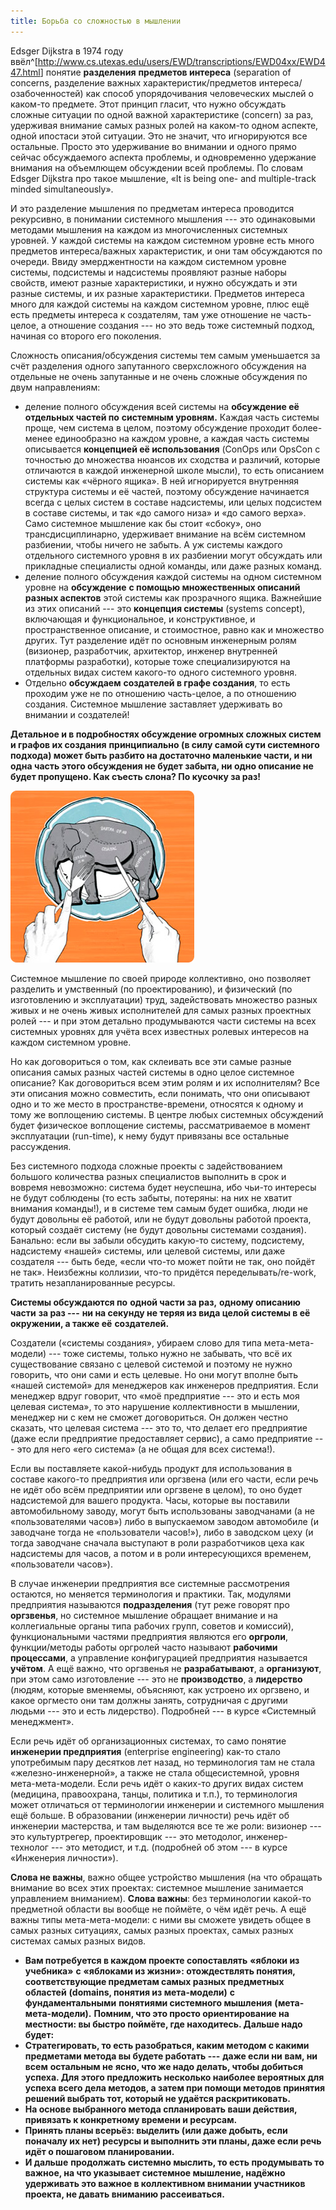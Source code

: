 ```yaml
---
title: Борьба со сложностью в мышлении
---
```


Edsger Dijkstra в 1974 году
ввёл^[<http://www.cs.utexas.edu/users/EWD/transcriptions/EWD04xx/EWD447.html>]
понятие **разделения** **предметов интереса** (separation of concerns,
разделение важных характеристик/предметов интереса/озабоченностей) как
способ упорядочивания человеческих мыслей о каком-то предмете. Этот
принцип гласит, что нужно обсуждать сложные ситуации по одной важной
характеристике (concern) за раз, удерживая внимание самых разных ролей
на каком-то одном аспекте, одной ипостаси этой ситуации. Это не значит,
что игнорируются все остальные. Просто это удерживание во внимании и
одного прямо сейчас обсуждаемого аспекта проблемы, и одновременно
удержание внимания на объемлющем обсуждении всей проблемы. По словам
Edsger Dijkstra про такое мышление, «It is being one- and multiple-track
minded simultaneously».

И это разделение мышления по предметам интереса проводится рекурсивно, в
понимании системного мышления --- это одинаковыми методами мышления на
каждом из многочисленных системных уровней. У каждой системы на каждом
системном уровне есть много предметов интереса/важных характеристик, и
они там обсуждаются по очереди. Ввиду эмерджентности на каждом системном
уровне системы, подсистемы и надсистемы проявляют разные наборы свойств,
имеют разные характеристики, и нужно обсуждать и эти разные системы, и
их разные характеристики. Предметов интереса много для каждой системы на
каждом системном уровне, плюс ещё есть предметы интереса к создателям,
там уже отношение не часть-целое, а отношение создания --- но это ведь
тоже системный подход, начиная со второго его поколения.

Сложность описания/обсуждения системы тем самым уменьшается за счёт
разделения одного запутанного сверхсложного обсуждения на отдельные не
очень запутанные и не очень сложные обсуждения по двум направлениям:

-   деление полного обсуждения всей системы на **обсуждение её отдельных
    частей по** **системным уровням.** Каждая часть системы проще, чем
    система в целом, поэтому обсуждение проходит более-менее
    единообразно на каждом уровне, а каждая часть системы описывается
    **концепцией её использования** (ConOps или OpsCon с точностью до
    множества нюансов их сходства и различий, которые отличаются в
    каждой инженерной школе мысли), то есть описанием системы как
    «чёрного ящика». В ней игнорируется внутренняя структура системы и
    её частей, поэтому обсуждение начинается всегда с целых систем в
    составе надсистемы, или целых подсистем в составе системы, и так «до
    самого низа» и «до самого верха». Само системное мышление как бы
    стоит «сбоку», оно трансдисциплинарно, удерживает внимание на всём
    системном разбиении, чтобы ничего не забыть. А уж системы каждого
    отдельного системного уровня в их разбиении могут обсуждать или
    прикладные специалисты одной команды, или даже разных команд.
-   деление полного обсуждения каждой системы на одном системном уровне
    на **обсуждение** **с помощью множественных описаний** **разных
    аспектов** этой системы как прозрачного ящика. Важнейшие из этих
    описаний --- это **концепция системы** (systems concept), включающая
    и функциональное, и конструктивное, и пространственное описание, и
    стоимостное, равно как и множество других. Тут разделение идёт по
    основным инженерным ролям (визионер, разработчик, архитектор,
    инженер внутренней платформы разработки), которые тоже
    специализируются на отдельных видах систем какого-то одного
    системного уровня.
-   Отдельно **обсуждаем** **создателей в графе создания**, то есть
    проходим уже не по отношению часть-целое, а по отношению создания.
    Системное мышление заставляет удерживать во внимании и создателей!

**Детальное и в подробностях обсуждение огромных сложных систем** **и
графов их создания** **принципиально (в силу самой сути системного**
**подхода) может быть разбито на достаточно маленькие части, и ни одна
часть этого обсуждения не будет забыта, ни одно описание не будет
пропущено. Как съесть слона? По кусочку за раз!**


![](10-the-struggle-with-complexity-in-thinking-78.png)


Системное мышление по своей природе коллективно, оно позволяет разделить
и умственный (по проектированию), и физический (по изготовлению и
эксплуатации) труд, задействовать множество разных живых и не очень
живых исполнителей для самых разных проектных ролей --- и при этом
детально продумываются части системы на всех системных уровнях для учёта
всех известных ролевых интересов на каждом системном уровне.

Но как договориться о том, как склеивать все эти самые разные описания
самых разных частей системы в одно целое системное описание? Как
договориться всем этим ролям и их исполнителям? Все эти описания можно
совместить, если понимать, что они описывают одно и то же место в
пространстве-времени, относятся к одному и тому же воплощению системы. В
центре любых системных обсуждений будет физическое воплощение системы,
рассматриваемое в момент эксплуатации (run-time), к нему будут привязаны
все остальные рассуждения.

Без системного подхода сложные проекты с задействованием большого
количества разных специалистов выполнить в срок и вовремя невозможно:
система будет неуспешна, ибо чьи-то интересы не будут соблюдены (то есть
забыты, потеряны: на них не хватит внимания команды!), и в системе тем
самым будет ошибка, люди не будут довольны её работой, или не будут
довольны работой проекта, который создаёт систему (не будут довольны
системами создания). Банально: если вы забыли обсудить какую-то систему,
подсистему, надсистему «нашей» системы, или целевой системы, или даже
создателя --- быть беде, «если что-то может пойти не так, оно пойдёт не
так». Неизбежны коллизии, что-то придётся переделывать/re-work, тратить
незапланированные ресурсы.

**Системы обсуждаются по** **одной части за раз,** **одному описанию**
**части** **за раз ---** **ни на секунду не теряя из вида целой системы
в её окружении, а также её** **создателей.**

Создатели («системы создания», убираем слово для типа
мета-мета-модели) --- тоже системы, только нужно не забывать, что всё их
существование связано с целевой системой и поэтому не нужно говорить,
что они сами и есть целевые. Но они могут вполне быть «нашей системой»
для менеджеров как инженеров предприятия. Если менеджер вдруг говорит,
что «моё предприятие --- это и есть моя целевая система», то это
нарушение коллективности в мышлении, менеджер ни с кем не сможет
договориться. Он должен честно сказать, что целевая система --- это то,
что делает его предприятие (даже если предприятие предоставляет сервис),
а само предприятие --- это для него «его система» (а не общая для всех
система!).

Если вы поставляете какой-нибудь продукт для использования в составе
какого-то предприятия или оргзвена (или его части, если речь не идёт обо
всём предприятии или оргзвене в целом), то оно будет надсистемой для
вашего продукта. Часы, которые вы поставили автомобильному заводу, могут
быть использованы заводчанами (а не «пользователями часов») либо в
выпускаемом заводом автомобиле (и заводчане тогда не «пользователи
часов!»), либо в заводском цеху (и тогда заводчане сначала выступают в
роли разработчиков цеха как надсистемы для часов, а потом и в роли
интересующихся временем, «пользователи часов»).

В случае инженерии предприятия все системные рассмотрения остаются, но
меняется терминология и практики. Так, модулями предприятия называются
**подразделения** (тут реже говорят про **оргзвенья**, но системное
мышление обращает внимание и на коллегиальные органы типа рабочих групп,
советов и комиссий), функциональными частями предприятия являются его
**оргроли**, функции/методы работы оргролей часто называют **рабочими
процессами**, а управление конфигурацией предприятия называется
**учётом**. А ещё важно, что оргзвенья не **разрабатывают**, а
**организуют**, при этом само изготовление --- это не **производство**,
а **лидерство** (людям, которые вменяемы, объясняют, как устроено их
оргзвено, и какое оргместо они там должны занять, сотрудничая с другими
людьми --- это и есть лидерство). Подробней --- в курсе «Системный
менеджмент».

Если речь идёт об организационных системах, то само понятие **инженерии
предприятия** (enterprise engineering) как-то стало употребимым пару
десятков лет назад, но терминология там не стала «железно-инженерной», а
также не стала общесистемной, уровня мета-мета-модели. Если речь идёт о
каких-то других видах систем (медицина, правоохрана, танцы, политика и
т.п.), то терминология может отличаться от терминологии инженерии и
системного мышления ещё больше. В образовании (инженерии личности) речь
идёт об инженерии мастерства, и там выделяются все те же роли:
визионер --- это культуртрегер, проектировщик --- это методолог,
инженер-технолог --- это методист, и т.д. (подробней об этом --- в курсе
«Инженерия личности»).

**Слова не важны**, важно общее устройство мышления (на что обращать
внимание во всех этих проектах: системное мышление занимается
управлением вниманием). **Слова важны**: без терминологии какой-то
предметной области вы вообще не поймёте, о чём идёт речь. А ещё важны
типы мета-мета-модели: с ними вы сможете увидеть общее в самых разных
ситуациях, самых разных проектах, самых разных системах самых разных
видов.

-   **Вам потребуется в каждом проекте сопоставлять** **«яблоки из
    учебника»** **с** **«яблоками из жизни»: отождествлять понятия,
    соответствующие предметам самых разных предметных областей**
    **(domains, понятия из мета-модели)** **с** **фундаментальными**
    **понятиями системного мышления** **(мета-мета-модели).** **Помним,
    что это просто ориентирование на местности: вы быстро поймёте, где
    находитесь. Дальше надо будет:**
-   **Стратегировать, то есть разобраться, каким методом с какими
    предметами метода вы будете работать ---** **даже если ни** **вам,
    ни всем** **остальным не** **ясно, что же надо делать, чтобы
    добиться успеха. Для этого предложить несколько наиболее вероятных
    для успеха всего дела методов, а затем при помощи методов принятия
    решений выбрать тот, который не удаётся раскритиковать.**
-   **На основе выбранного метода спланировать ваши действия, привязать
    к конкретному времени и ресурсам.**
-   **Принять планы всерьёз: выделить (или даже добыть, если поначалу их
    нет) ресурсы и выполнить эти планы, даже если речь идёт о пошаговом
    планировании.**
-   **И дальше** **продолжать** **системно мыслить, то есть продумывать
    то важное, на что указывает системное мышление, надёжно удерживать
    это важное в коллективном внимании участников проекта, не давать
    вниманию рассеиваться.**
